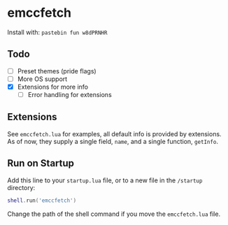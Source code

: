 # emccfetch

Install with:
`pastebin fun w8dPRNHR`

## Todo
- [ ] Preset themes (pride flags)
- [ ] More OS support
- [X] Extensions for more info
  - [ ] Error handling for extensions

## Extensions
See `emccfetch.lua` for examples, all default info is provided by extensions.  As of now, they supply a single field, `name`, and a single function, `getInfo`.

## Run on Startup
Add this line to your `startup.lua` file, or to a new file in the `/startup` directory:
```lua
shell.run('emccfetch')
```
Change the path of the shell command if you move the `emccfetch.lua` file.
